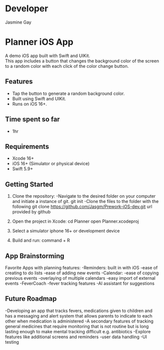 # Developer
Jasmine Gay

# Planner iOS App

A demo iOS app built with Swift and UIKit.  
This app includes a button that changes the background color of the screen to a random color with each click of the color change button.


## Features
- Tap the button to generate a random background color.
- Built using Swift and UIKit.
- Runs on iOS 16+.

## Time spent so far
- 1hr

## Requirements
- Xcode 16+
- iOS 16+ (Simulator or physical device)
- Swift 5.9+


## Getting Started

1. Clone the repository: 
-Navigate to the desired folder on your computer and initiate a instance of git.
    git init
-Clone the files to the folder with the following
   git clone https://github.com/Jasgm/Prework-iOS-dev.git  url provided by github
   
   
2. Open the project in Xcode:
  cd Planner
  open Planner.xcodeproj
  
  
3. Select a simulator iphone 16+ or development device


4. Build and run:
 command + R
 
 
 ## App Brainstorming
 Favorite Apps with planning features:
 -Reminders: built in with iOS
  -ease of creating to do lists
  -ease of adding new events
-Calendar:
    -ease of copying previous events
    -overlaying of multiple calendars
    -easy import of external events
-FeverCoach
    -fever tracking features
    -AI assistant for suggestions
 
 
 ## Future Roadmap
 -Developing an app that tracks fevers, medications given to children and has a messaging and alert system that allows parents to indicate to each other when medication is administered
 -A secondary features of tracking general medicines that require monitoring that is not routine but is long lasting enough to make mental tracking difficult e.g. antibiotics
 -Explore features like additional screens and reminders
 -user data handling
 -UI testing
 
